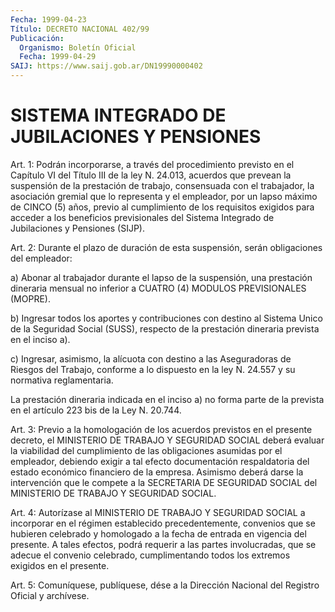 ```yaml
---
Fecha: 1999-04-23
Título: DECRETO NACIONAL 402/99
Publicación:
  Organismo: Boletín Oficial
  Fecha: 1999-04-29
SAIJ: https://www.saij.gob.ar/DN19990000402
---
```

# SISTEMA INTEGRADO DE JUBILACIONES Y PENSIONES

<a id="1"></a>
Art. 1:  Podrán  incorporarse,  a  través  del procedimiento previsto  en  el  Capítulo  VI del Título III de la ley N. 24.013, acuerdos que prevean la suspensión  de  la  prestación  de trabajo, consensuada  con  el  trabajador,  la  asociación  gremial  que  lo representa  y  el empleador, por un lapso máximo de CINCO (5) años, previo al cumplimiento  de  los  requisitos exigidos para acceder a los beneficios previsionales del Sistema  Integrado de Jubilaciones y Pensiones (SIJP).

<a id="2"></a>
Art.  2: Durante el plazo de duración de esta  suspensión, serán obligaciones del empleador:

a) Abonar  al  trabajador  durante  el  lapso de la suspensión, una prestación  dineraria  mensual no inferior  a  CUATRO  (4)  MODULOS PREVISIONALES (MOPRE).

b)  Ingresar todos los aportes  y  contribuciones  con  destino  al Sistema  Unico  de  la  Seguridad  Social  (SUSS),  respecto  de la prestación dineraria prevista en el inciso a).

c)  Ingresar,  asimismo, la alícuota con destino a las Aseguradoras de Riesgos del Trabajo,  conforme a lo dispuesto en la ley N. 24.557 y su normativa reglamentaria.

La prestación dineraria indicada  en el inciso a) no forma parte de la  prevista  en  el artículo  223  bis  de  la  Ley  N. 20.744.

<a id="3"></a>
Art. 3: Previo a la homologación de  los  acuerdos previstos en el presente  decreto,  el  MINISTERIO  DE TRABAJO Y  SEGURIDAD  SOCIAL deberá evaluar la viabilidad del cumplimiento  de  las obligaciones asumidas por el empleador, debiendo exigir a tal efecto documentación respaldatoria del estado económico financiero  de  la empresa.  Asimismo deberá darse la intervención que le compete a la SECRETARIA   DE  SEGURIDAD  SOCIAL  del  MINISTERIO  DE  TRABAJO  Y SEGURIDAD SOCIAL.

<a id="4"></a>
Art. 4: Autorízase  al  MINISTERIO DE TRABAJO Y SEGURIDAD SOCIAL a incorporar en el régimen establecido precedentemente, convenios que se  hubieren  celebrado y homologado  a  la  fecha  de  entrada  en vigencia del presente. A tales efectos, podrá requerir a las partes involucradas, que  se  adecue el convenio celebrado, cumplimentando todos los extremos exigidos en el presente.

<a id="5"></a>
Art.  5: Comuníquese,  publíquese, dése a la Dirección Nacional del Registro Oficial y archívese.